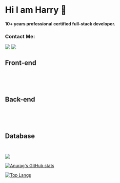 # Hi I am Harry 👋

#### 10+ years professional certified full-stack developer.

### Contact Me:
<a href="https://www.linkedin.com/in/harryji/" rel="nofollow"><img src="https://img.shields.io/badge/Harry-blue?style=flat&logo=linkedin&labelColor=blue"></a>
<a href="mailto:jiharry@hotmail.com/" rel="nofollow"><img src="https://img.shields.io/badge/Harry-c0392b?style=flat&labelColor=c0392b&logo=gmail&logoColor=white"></a>

## Front-end
<p dir="auto">
   <a target="_blank" rel="noopener noreferrer" href="https://camo.githubusercontent.com/b13850a6f42b0112d7e2ad38cd92369a98de372c8734d8b9334644c36b77f4ad/68747470733a2f2f696d672e736869656c64732e696f2f62616467652f48544d4c2d4533344632363f7374796c653d666f722d7468652d6261646765266c6f676f3d68746d6c35266c6f676f436f6c6f723d7768697465"><img src="https://camo.githubusercontent.com/b13850a6f42b0112d7e2ad38cd92369a98de372c8734d8b9334644c36b77f4ad/68747470733a2f2f696d672e736869656c64732e696f2f62616467652f48544d4c2d4533344632363f7374796c653d666f722d7468652d6261646765266c6f676f3d68746d6c35266c6f676f436f6c6f723d7768697465" alt="" data-canonical-src="https://img.shields.io/badge/HTML-E34F26?style=for-the-badge&amp;logo=html5&amp;logoColor=white" style="max-width: 100%;"></a>
<a target="_blank" rel="noopener noreferrer" href="https://camo.githubusercontent.com/cbb46ba8fe5c0e24e3c193dec274eec1da3ade5906497cc50e719d334a9be130/68747470733a2f2f696d672e736869656c64732e696f2f62616467652f4353532d3433383533443f7374796c653d666f722d7468652d6261646765266c6f676f3d63737333266c6f676f436f6c6f723d7768697465"><img src="https://camo.githubusercontent.com/cbb46ba8fe5c0e24e3c193dec274eec1da3ade5906497cc50e719d334a9be130/68747470733a2f2f696d672e736869656c64732e696f2f62616467652f4353532d3433383533443f7374796c653d666f722d7468652d6261646765266c6f676f3d63737333266c6f676f436f6c6f723d7768697465" alt="" data-canonical-src="https://img.shields.io/badge/CSS-43853D?style=for-the-badge&amp;logo=css3&amp;logoColor=white" style="max-width: 100%;"></a>
  <a target="_blank" rel="noopener noreferrer" href="https://camo.githubusercontent.com/9d07c04bdd98c662d5df9d4e1cc1de8446ffeaebca330feb161f1fb8e1188204/68747470733a2f2f696d672e736869656c64732e696f2f62616467652f4a6176615363726970742d4637444631453f7374796c653d666f722d7468652d6261646765266c6f676f3d6a617661736372697074266c6f676f436f6c6f723d626c61636b"><img src="https://camo.githubusercontent.com/9d07c04bdd98c662d5df9d4e1cc1de8446ffeaebca330feb161f1fb8e1188204/68747470733a2f2f696d672e736869656c64732e696f2f62616467652f4a6176615363726970742d4637444631453f7374796c653d666f722d7468652d6261646765266c6f676f3d6a617661736372697074266c6f676f436f6c6f723d626c61636b" alt="" data-canonical-src="https://img.shields.io/badge/JavaScript-F7DF1E?style=for-the-badge&amp;logo=javascript&amp;logoColor=black" style="max-width: 100%;"></a>
  <a target="_blank" rel="noopener noreferrer" href="https://camo.githubusercontent.com/ab0acb3f6ef11ff121dc8276df253268aa8393daea4622faf65ec9b534037c64/68747470733a2f2f696d672e736869656c64732e696f2f62616467652f6a51756572792d3433383533443f7374796c653d666f722d7468652d6261646765266c6f676f3d6a7175657279266c6f676f436f6c6f723d7768697465"><img src="https://camo.githubusercontent.com/ab0acb3f6ef11ff121dc8276df253268aa8393daea4622faf65ec9b534037c64/68747470733a2f2f696d672e736869656c64732e696f2f62616467652f6a51756572792d3433383533443f7374796c653d666f722d7468652d6261646765266c6f676f3d6a7175657279266c6f676f436f6c6f723d7768697465" alt="" data-canonical-src="https://img.shields.io/badge/jQuery-43853D?style=for-the-badge&amp;logo=jquery&amp;logoColor=white" style="max-width: 100%;"></a>
  <p>
<a target="_blank" rel="noopener noreferrer" href="https://camo.githubusercontent.com/268ac512e333b69600eb9773a8f80b7a251f4d6149642a50a551d4798183d621/68747470733a2f2f696d672e736869656c64732e696f2f62616467652f52656163742d3230323332413f7374796c653d666f722d7468652d6261646765266c6f676f3d7265616374266c6f676f436f6c6f723d363144414642"><img src="https://camo.githubusercontent.com/268ac512e333b69600eb9773a8f80b7a251f4d6149642a50a551d4798183d621/68747470733a2f2f696d672e736869656c64732e696f2f62616467652f52656163742d3230323332413f7374796c653d666f722d7468652d6261646765266c6f676f3d7265616374266c6f676f436f6c6f723d363144414642" alt="" data-canonical-src="https://img.shields.io/badge/React-20232A?style=for-the-badge&amp;logo=react&amp;logoColor=61DAFB" style="max-width: 100%;"></a>   
<a target="_blank" rel="noopener noreferrer" href="https://camo.githubusercontent.com/8849f369ac031cc842a4ab4248c7f7db6a4b593cad1f2d1c01d3aeb6f0f8dca7/68747470733a2f2f696d672e736869656c64732e696f2f62616467652f536173732d4343363639393f7374796c653d666f722d7468652d6261646765266c6f676f3d73617373266c6f676f436f6c6f723d7768697465"><img src="https://camo.githubusercontent.com/8849f369ac031cc842a4ab4248c7f7db6a4b593cad1f2d1c01d3aeb6f0f8dca7/68747470733a2f2f696d672e736869656c64732e696f2f62616467652f536173732d4343363639393f7374796c653d666f722d7468652d6261646765266c6f676f3d73617373266c6f676f436f6c6f723d7768697465" alt="" data-canonical-src="https://img.shields.io/badge/Sass-CC6699?style=for-the-badge&amp;logo=sass&amp;logoColor=white" style="max-width: 100%;"></a>
<a target="_blank" rel="noopener noreferrer" href="https://camo.githubusercontent.com/91b00a3eb0c00014a2de207f92f40a65c60ed8b18b309d80f41aba92015e86ce/68747470733a2f2f696d672e736869656c64732e696f2f62616467652f4d6174657269616c2d2d55492d3830303038303f7374796c653d666f722d7468652d6261646765266c6f676f3d6d6174657269616c2d7569266c6f676f436f6c6f723d7768697465"><img src="https://camo.githubusercontent.com/91b00a3eb0c00014a2de207f92f40a65c60ed8b18b309d80f41aba92015e86ce/68747470733a2f2f696d672e736869656c64732e696f2f62616467652f4d6174657269616c2d2d55492d3830303038303f7374796c653d666f722d7468652d6261646765266c6f676f3d6d6174657269616c2d7569266c6f676f436f6c6f723d7768697465" alt="" data-canonical-src="https://img.shields.io/badge/Material--UI-800080?style=for-the-badge&amp;logo=material-ui&amp;logoColor=white" style="max-width: 100%;"></a>
    
## Back-end   
<a target="_blank" rel="noopener noreferrer" href="https://camo.githubusercontent.com/dfc69d704694f22168bea3d84584663777fa5301dcad5bbcb5459b336da8d554/68747470733a2f2f696d672e736869656c64732e696f2f62616467652f4e6f64652e6a732d3433383533443f7374796c653d666f722d7468652d6261646765266c6f676f3d6e6f64652e6a73266c6f676f436f6c6f723d7768697465"><img src="https://camo.githubusercontent.com/dfc69d704694f22168bea3d84584663777fa5301dcad5bbcb5459b336da8d554/68747470733a2f2f696d672e736869656c64732e696f2f62616467652f4e6f64652e6a732d3433383533443f7374796c653d666f722d7468652d6261646765266c6f676f3d6e6f64652e6a73266c6f676f436f6c6f723d7768697465" alt="" data-canonical-src="https://img.shields.io/badge/Node.js-43853D?style=for-the-badge&amp;logo=node.js&amp;logoColor=white" style="max-width: 100%;"></a>
<a target="_blank" rel="noopener noreferrer" href="https://camo.githubusercontent.com/67f1d75dfc5ba9deb4ef6195dd960ff835dadcfffe5f1ace35956ca3768df756/68747470733a2f2f696d672e736869656c64732e696f2f62616467652f457870726573732d3830303038303f7374796c653d666f722d7468652d6261646765266c6f676f3d45787072657373266c6f676f436f6c6f723d7768697465"><img src="https://camo.githubusercontent.com/67f1d75dfc5ba9deb4ef6195dd960ff835dadcfffe5f1ace35956ca3768df756/68747470733a2f2f696d672e736869656c64732e696f2f62616467652f457870726573732d3830303038303f7374796c653d666f722d7468652d6261646765266c6f676f3d45787072657373266c6f676f436f6c6f723d7768697465" alt="" data-canonical-src="https://img.shields.io/badge/Express-800080?style=for-the-badge&amp;logo=Express&amp;logoColor=white" style="max-width: 100%;"></a>
  
<a target="_blank" rel="noopener noreferrer" href="https://camo.githubusercontent.com/7f611eb7fa49f2b2cf006f5164f75e1b4fafd3d967bfe0b00b717d3a10ebd44d/68747470733a2f2f696d672e736869656c64732e696f2f62616467652f527562792d4343333432443f7374796c653d666f722d7468652d6261646765266c6f676f3d72756279266c6f676f436f6c6f723d7768697465"><img src="https://camo.githubusercontent.com/7f611eb7fa49f2b2cf006f5164f75e1b4fafd3d967bfe0b00b717d3a10ebd44d/68747470733a2f2f696d672e736869656c64732e696f2f62616467652f527562792d4343333432443f7374796c653d666f722d7468652d6261646765266c6f676f3d72756279266c6f676f436f6c6f723d7768697465" alt="" data-canonical-src="https://img.shields.io/badge/Ruby-CC342D?style=for-the-badge&amp;logo=ruby&amp;logoColor=white" style="max-width: 100%;"></a>
<a target="_blank" rel="noopener noreferrer" href="https://camo.githubusercontent.com/886fa930147941eb1be6e468384c4316ebde4d4ada8dedb1a404c9291964856a/68747470733a2f2f696d672e736869656c64732e696f2f62616467652f5261696c732d4637444631453f7374796c653d666f722d7468652d6261646765266c6f676f3d527562796f6e5261696c73266c6f676f436f6c6f723d626c61636b"><img src="https://camo.githubusercontent.com/886fa930147941eb1be6e468384c4316ebde4d4ada8dedb1a404c9291964856a/68747470733a2f2f696d672e736869656c64732e696f2f62616467652f5261696c732d4637444631453f7374796c653d666f722d7468652d6261646765266c6f676f3d527562796f6e5261696c73266c6f676f436f6c6f723d626c61636b" alt="" data-canonical-src="https://img.shields.io/badge/Rails-F7DF1E?style=for-the-badge&amp;logo=RubyonRails&amp;logoColor=black" style="max-width: 100%;"></a>

 ## Database    

 <a target="_blank" rel="noopener noreferrer" href="https://camo.githubusercontent.com/baf614bbfce4e100779d5b1690d03b475f07047c9e486aa143a5ca3e71b658bb/68747470733a2f2f696d672e736869656c64732e696f2f62616467652f506f737467726553514c2d3135373242363f7374796c653d666f722d7468652d6261646765266c6f676f3d706f737467726573716c266c6f676f436f6c6f723d7768697465"><img src="https://camo.githubusercontent.com/baf614bbfce4e100779d5b1690d03b475f07047c9e486aa143a5ca3e71b658bb/68747470733a2f2f696d672e736869656c64732e696f2f62616467652f506f737467726553514c2d3135373242363f7374796c653d666f722d7468652d6261646765266c6f676f3d706f737467726573716c266c6f676f436f6c6f723d7768697465" alt="" data-canonical-src="https://img.shields.io/badge/PostgreSQL-1572B6?style=for-the-badge&amp;logo=postgresql&amp;logoColor=white" style="max-width: 100%;"></a>
    

<a target="_blank" rel="noopener noreferrer" href="https://camo.githubusercontent.com/8ee062eb591cd9bb35b3c99ee148ca61d20ab7714c948a85689d4eaf2ef57d27/68747470733a2f2f696d672e736869656c64732e696f2f62616467652f4769742d3230323332413f7374796c653d666f722d7468652d6261646765266c6f676f3d676974266c6f676f436f6c6f723d7768697465"><img src="https://camo.githubusercontent.com/8ee062eb591cd9bb35b3c99ee148ca61d20ab7714c948a85689d4eaf2ef57d27/68747470733a2f2f696d672e736869656c64732e696f2f62616467652f4769742d3230323332413f7374796c653d666f722d7468652d6261646765266c6f676f3d676974266c6f676f436f6c6f723d7768697465" alt="" data-canonical-src="https://img.shields.io/badge/Git-20232A?style=for-the-badge&amp;logo=git&amp;logoColor=white" style="max-width: 100%;"></a></p>
<!--
**harryji168/harryji168** is a ✨ _special_ ✨ repository because its `README.md` (this file) appears on your GitHub profile.

Here are some ideas to get you started:

- 🔭 I’m currently working on ...
- 🌱 I’m currently learning ...
- 👯 I’m looking to collaborate on ...
- 🤔 I’m looking for help with ...
- 💬 Ask me about ...
- 📫 How to reach me: ...
- 😄 Pronouns: ...
- ⚡ Fun fact: ...
-->

<img src="https://img.shields.io/github/languages/count/harryji168/Summary_Notes">

[![Anurag's GitHub stats](https://github-readme-stats.vercel.app/api?username=harryji168)](https://github.com/anuraghazra/github-readme-stats)


[![Top Langs](https://github-readme-stats.vercel.app/api/top-langs/?username=harryji168)](https://github.com/anuraghazra/github-readme-stats)


